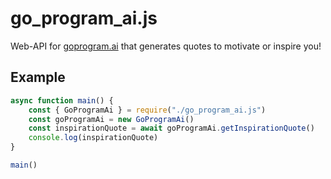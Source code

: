# go_program_ai.js
Web-API for [goprogram.ai](https://goprogram.ai) that generates quotes to motivate or inspire you!

## Example
```JavaScript
async function main() {
	const { GoProgramAi } = require("./go_program_ai.js")
	const goProgramAi = new GoProgramAi()
	const inspirationQuote = await goProgramAi.getInspirationQuote()
	console.log(inspirationQuote)
}

main()
```
